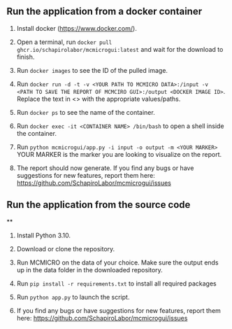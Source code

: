 ## Run the application from a docker container
1. Install docker (https://www.docker.com/).

2. Open a terminal, run `docker pull ghcr.io/schapirolabor/mcmicrogui:latest` and wait for the download to finish.

3. Run `docker images` to see the ID of the pulled image.

4. Run `docker run -d -t -v <YOUR PATH TO MCMICRO DATA>:/input -v <PATH TO SAVE THE REPORT OF MCMCIRO GUI>:/output <DOCKER IMAGE ID>`. 
   Replace the text in <> with the appropriate values/paths.

5. Run `docker ps` to see the name of the container.

6. Run `docker exec -it <CONTAINER NAME> /bin/bash` to open a shell inside the container.

7. Run `python mcmicrogui/app.py -i input -o output -m <YOUR MARKER>`
   YOUR MARKER is the marker you are looking to visualize on the report.

8. The report should now generate. If you find any bugs or have suggestions for new features, report them here: https://github.com/SchapiroLabor/mcmicrogui/issues



## Run the application from the source code

**

1. Install Python 3.10.

2. Download or clone the repository.

3. Run MCMICRO on the data of your choice. Make sure the output ends up in the data folder in the downloaded repository.

4. Run `pip install -r requirements.txt` to install all required packages

5. Run `python app.py` to launch the script.

6. If you find any bugs or have suggestions for new features, report them here: https://github.com/SchapiroLabor/mcmicrogui/issues
